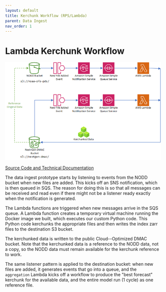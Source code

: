 ```yaml
---
layout: default
title: Kerchunk Workflow (RPS/Lambda)
parent: Data Ingest
nav_order: 1
---
```


# Lambda Kerchunk Workflow

![Prototype Diagram](lambda-workflow.png)

[Source Code and Technical Documentation](https://github.com/asascience-open/nextgen-dmac/tree/main/cloud_aggregator)

The data ingest prototype starts by listening to events from the NODD bucket when new files are added. This kicks off an SNS notification, which is then queued in SQS. The reason for doing this is so that all messages can be received and read even if there might not be a listener ready exactly when the notification is generated.

The Lambda functions are triggered when new messages arrive in the SQS queue. A Lambda function creates a temporary virtual machine running the Docker image we built, which executes our custom Python code. This Python code kerchunks the appropriate files and then writes the index zarr files to the destination S3 bucket.

The kerchunked data is written to the public Cloud--Optimized DMAC bucket. Note that the kerchunked data is a reference to the NODD data, not a copy, so the NODD data must remain available for the kerchunk reference to work. 

The same listener pattern is applied to the destination bucket: when new files are added, it generates events that go into a queue, and the `aggregation` Lambda kicks off a workflow to produce the "best forecast" kerchunk for the available data, and the entire model run (1 cycle) as one reference file. 